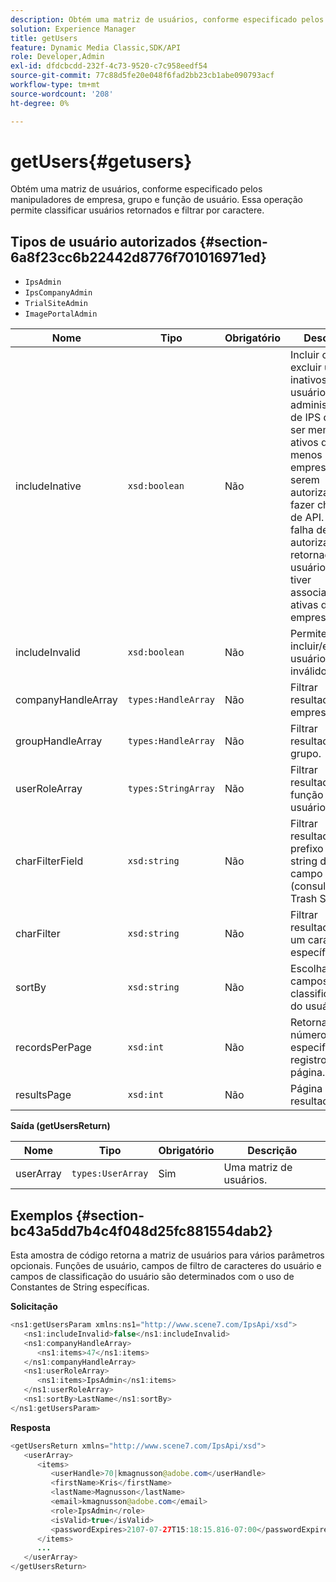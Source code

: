 ```yaml
---
description: Obtém uma matriz de usuários, conforme especificado pelos manipuladores de empresa, grupo e função de usuário. Essa operação permite classificar usuários retornados e filtrar por caractere.
solution: Experience Manager
title: getUsers
feature: Dynamic Media Classic,SDK/API
role: Developer,Admin
exl-id: dfdcbcdd-232f-4c73-9520-c7c958eedf54
source-git-commit: 77c88d5fe20e048f6fad2bb23cb1abe090793acf
workflow-type: tm+mt
source-wordcount: '208'
ht-degree: 0%

---
```


# getUsers{#getusers}

Obtém uma matriz de usuários, conforme especificado pelos manipuladores de empresa, grupo e função de usuário. Essa operação permite classificar usuários retornados e filtrar por caractere.

## Tipos de usuário autorizados {#section-6a8f23cc6b22442d8776f701016971ed}

* `IpsAdmin`
* `IpsCompanyAdmin`
* `TrialSiteAdmin`
* `ImagePortalAdmin`


| Nome | Tipo | Obrigatório | Descrição |
|---|---|---|---|
| includeInative | `xsd:boolean` | Não | Incluir ou excluir usuários inativos. Os usuários não administradores de IPS devem ser membros ativos de pelo menos uma empresa para serem autorizados a fazer chamadas de API. Uma falha de autorização é retornada se o usuário não tiver associações ativas da empresa. |
| includeInvalid | `xsd:boolean` | Não | Permite incluir/excluir usuários inválidos. |
| companyHandleArray | `types:HandleArray` | Não | Filtrar resultados por empresa. |
| groupHandleArray | `types:HandleArray` | Não | Filtrar resultados por grupo. |
| userRoleArray | `types:StringArray` | Não | Filtrar resultados por função de usuário. |
| charFilterField | `xsd:string` | Não | Filtrar resultados por prefixo da string do campo (consulte [!DNL Trash State).] |
| charFilter | `xsd:string` | Não | Filtrar resultados por um caractere específico. |
| sortBy | `xsd:string` | Não | Escolha de campos de classificação do usuário. |
| recordsPerPage | `xsd:int` | Não | Retorna o número especificado de registros por página. |
| resultsPage | `xsd:int` | Não | Página de resultados. |

**Saída (getUsersReturn)**

| Nome | Tipo | Obrigatório | Descrição |
|---|---|---|---|
| userArray | `types:UserArray` | Sim | Uma matriz de usuários. |

## Exemplos {#section-bc43a5dd7b4c4f048d25fc881554dab2}

Esta amostra de código retorna a matriz de usuários para vários parâmetros opcionais. Funções de usuário, campos de filtro de caracteres do usuário e campos de classificação do usuário são determinados com o uso de Constantes de String específicas.

**Solicitação**

```java
<ns1:getUsersParam xmlns:ns1="http://www.scene7.com/IpsApi/xsd">
   <ns1:includeInvalid>false</ns1:includeInvalid>
   <ns1:companyHandleArray>
      <ns1:items>47</ns1:items>
   </ns1:companyHandleArray>
   <ns1:userRoleArray>
      <ns1:items>IpsAdmin</ns1:items>
   </ns1:userRoleArray>
   <ns1:sortBy>LastName</ns1:sortBy>
</ns1:getUsersParam>
```

**Resposta**

```java
<getUsersReturn xmlns="http://www.scene7.com/IpsApi/xsd">
   <userArray>
      <items>
         <userHandle>70|kmagnusson@adobe.com</userHandle>
         <firstName>Kris</firstName>
         <lastName>Magnusson</lastName>
         <email>kmagnusson@adobe.com</email>
         <role>IpsAdmin</role>
         <isValid>true</isValid>
         <passwordExpires>2107-07-27T15:18:15.816-07:00</passwordExpires>
      </items>
      ...
   </userArray>
</getUsersReturn>
```
